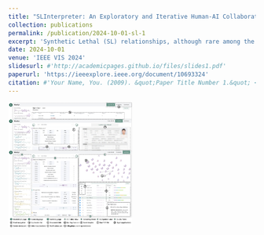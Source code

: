 ```yaml
---
title: "SLInterpreter: An Exploratory and Iterative Human-AI Collaborative System for GNN-based Synthetic Lethal Prediction"
collection: publications
permalink: /publication/2024-10-01-sl-1
excerpt: 'Synthetic Lethal (SL) relationships, although rare among the vast array of gene combinations, hold substantial promise for targeted cancer therapy. Despite advancements in AI model accuracy, there remains a persistent need among domain experts for interpretive paths and mechanism explorations that better harmonize with domain-specific knowledge, particularly due to the significant costs involved in experimentation. To address this gap, we propose an iterative Human-AI collaborative framework comprising two key components: 1)Human-Engaged Knowledge Graph Refinement based on Metapath Strategies, which leverages insights from interpretive paths and domain expertise to refine the knowledge graph through metapath strategies with appropriate granularity. 2)Cross-Granularity SL Interpretation Enhancement and Mechanism Analysis, which aids domain experts in organizing and comparing prediction results and interpretive paths across different granularities, thereby uncovering new SL relationships, enhancing result interpretation, and elucidating potential mechanisms inferred by Graph Neural Network (GNN) models. These components cyclically optimize model predictions and mechanism explorations, thereby enhancing expert involvement and intervention to build trust. This framework, facilitated by SLInterpreter, ensures that newly generated interpretive paths increasingly align with domain knowledge and adhere more closely to real-world biological principles through iterative Human-AI collaboration. Subsequently, we evaluate the efficacy of the framework through a case study and expert interviews.'
date: 2024-10-01
venue: 'IEEE VIS 2024'
slidesurl: #'http://academicpages.github.io/files/slides1.pdf'
paperurl: 'https://ieeexplore.ieee.org/document/10693324'
citation: #'Your Name, You. (2009). &quot;Paper Title Number 1.&quot; <i>Journal 1</i>. 1(1).'
---
```


<img src="../images/iui24-26-fig5.png" alt="Description of the image" style="width:50%;"/>
